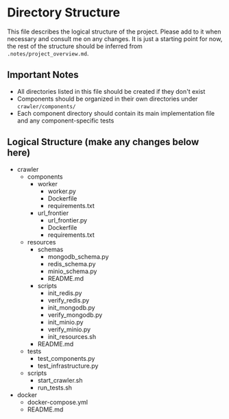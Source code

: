 # Directory Structure

This file describes the logical structure of the project. Please add to it when necessary and consult me on any changes. It is just a starting point for now, the rest of the structure should be inferred from `.notes/project_overview.md`.

## Important Notes
- All directories listed in this file should be created if they don't exist
- Components should be organized in their own directories under `crawler/components/`
- Each component directory should contain its main implementation file and any component-specific tests

## Logical Structure (make any changes below here)

* crawler
    * components
        * worker
            * worker.py
            * Dockerfile
            * requirements.txt
        * url_frontier
            * url_frontier.py
            * Dockerfile
            * requirements.txt
    * resources
        * schemas
            * mongodb_schema.py
            * redis_schema.py
            * minio_schema.py
            * README.md
        * scripts
            * init_redis.py
            * verify_redis.py
            * init_mongodb.py
            * verify_mongodb.py
            * init_minio.py
            * verify_minio.py
            * init_resources.sh
        * README.md
    * tests
        * test_components.py
        * test_infrastructure.py
    * scripts
        * start_crawler.sh
        * run_tests.sh
* docker
    * docker-compose.yml
    * README.md